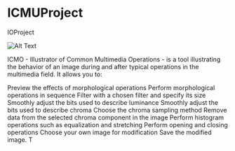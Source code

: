 # ICMUProject
IOProject


![Alt Text](https://github.com/mariusz0674/ICMUProject/blob/master/ICMOpresentation.gif)

ICMO - Illustrator of Common Multimedia Operations - is a tool illustrating the behavior of an image during and after typical operations in the multimedia field. It allows you to:

Preview the effects of morphological operations
Perform morphological operations in sequence
Filter with a chosen filter and specify its size
Smoothly adjust the bits used to describe luminance
Smoothly adjust the bits used to describe chroma
Choose the chroma sampling method
Remove data from the selected chroma component in the image
Perform histogram operations such as equalization and stretching
Perform opening and closing operations
Choose your own image for modification
Save the modified image.
T
